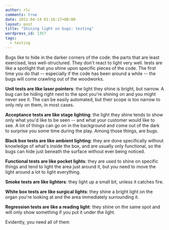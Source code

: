```yaml
---
author: rlc
comments: true
date: 2011-04-14 01:16:17+00:00
layout: post
title: "Shining light on bugs: testing"
wordpress_id: 1357
tags:
  - testing
---
```


Bugs like to hide in the darker corners of the code: the parts that are least exercised, less well-structured. They don't react to light very well. tests are like a spotlight that you shine upon specific pieces of the code. The first time you do that -- especially if the code has been around a while -- the bugs will come crawling out of the woodworks.

<!--more-->

**Unit tests are like laser pointers**: the light they shine is bright, but narrow. A bug can be hiding right next to the spot you're shining on and you might never see it. The can be easily automated, but their scope is too narrow to only rely on them, in most cases.

**Acceptance tests are like stage lighting**: the light they shine tends to show only what you'd like to be seen -- and what your customer would like to see. A lot of things can go on in the background and come out of the dark to surprise you some time during the play. Among those things, are bugs.

**Black box tests are like ambient lighting**: they are done specifically without knowledge of what's inside the box, and are usually only functional, so the bugs can hide just beneath the surface without ever being noticed.

**Functional tests are like pocket lights**: they are used to shine on specific things and tend to light the area just around it, but you need to move the light around a lot to light everything.

**Smoke tests are like lighters**: they light up a small bit, unless it catches fire.

**White box tests are like surgical lights**: they shine a bright light on the organ you're looking at and the area immediately surrounding it.

**Regression tests are like a reading light**: they shine on the same spot and will only show something if you put it under the light.

Evidently, you need all of them
